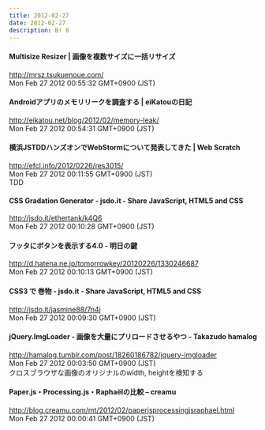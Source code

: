 ```yaml
---
title: 2012-02-27
date: 2012-02-27
description: B! 8
---
```


#### Multisize Resizer | 画像を複数サイズに一括リサイズ
http://mrsz.tsukuenoue.com/<br>
Mon Feb 27 2012 00:55:32 GMT+0900 (JST)<br>


#### Androidアプリのメモリリークを調査する | eiKatouの日記
http://eikatou.net/blog/2012/02/memory-leak/<br>
Mon Feb 27 2012 00:54:31 GMT+0900 (JST)<br>


####                 横浜JSTDDハンズオンでWebStormについて発表してきた | Web Scratch            
http://efcl.info/2012/0226/res3015/<br>
Mon Feb 27 2012 00:11:55 GMT+0900 (JST)<br>
TDD


#### CSS Gradation Generator - jsdo.it - Share JavaScript, HTML5 and CSS
http://jsdo.it/ethertank/k4Q6<br>
Mon Feb 27 2012 00:10:28 GMT+0900 (JST)<br>


#### フッタにボタンを表示する4.0 - 明日の鍵
http://d.hatena.ne.jp/tomorrowkey/20120226/1330246687<br>
Mon Feb 27 2012 00:10:13 GMT+0900 (JST)<br>


#### CSS3 で 巻物 - jsdo.it - Share JavaScript, HTML5 and CSS
http://jsdo.it/jasmine88/7n4j<br>
Mon Feb 27 2012 00:09:30 GMT+0900 (JST)<br>


#### jQuery.ImgLoader - 画像を大量にプリロードさせるやつ - Takazudo hamalog
http://hamalog.tumblr.com/post/18260186782/jquery-imgloader<br>
Mon Feb 27 2012 00:03:50 GMT+0900 (JST)<br>
クロスブラウザな画像のオリジナルのwidth, heightを検知する


#### Paper.js・Processing.js・Raphaëlの比較 – creamu
http://blog.creamu.com/mt/2012/02/paperjsprocessingjsraphael.html<br>
Mon Feb 27 2012 00:00:41 GMT+0900 (JST)<br>


